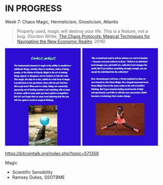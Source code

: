 # IN PROGRESS
Week 7: Chaos Magic, Hermeticism, Gnosticism, Atlantis

> Properly used, magic will destroy your life. This is a feature, not a bug. \(Gordon White, [The Chaos Protocols: Magical Techniques for Navigating the New Economic Reality](https://www.amazon.com/Chaos-Protocols-Techniques-Navigating-Economic/dp/0738744719), 2016\)

![K-HOLE #5, Chaos Magic](/assets/K-HOLE_ChaosMagicSpread.png)

https://bitcointalk.org/index.php?topic=571359

Magic
* Scientific Sensibility
* Ramsey Dukes, SSOTBME
